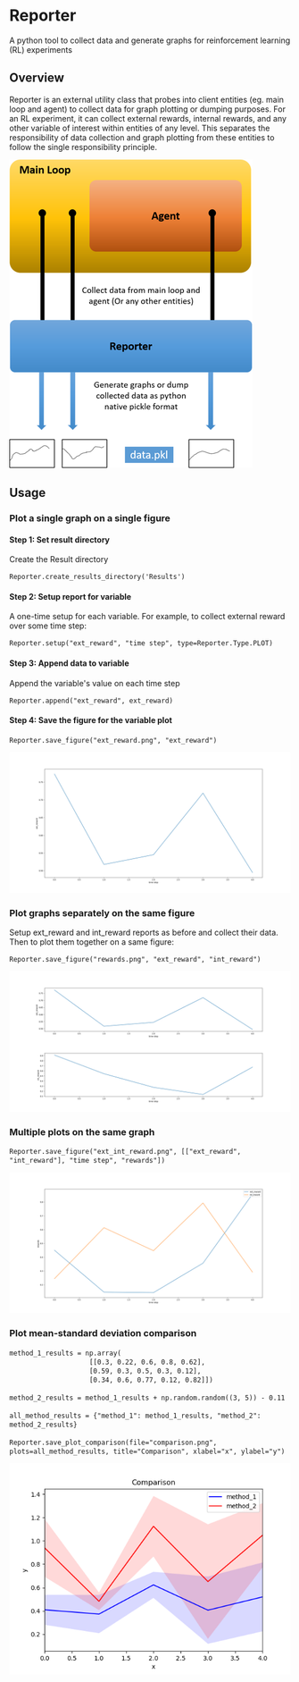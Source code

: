 # Reporter
A python tool to collect data and generate graphs for reinforcement learning (RL) experiments

## Overview
Reporter is an external utility class that probes into client entities (eg. main loop and agent) to collect data for graph plotting or dumping purposes. For an RL experiment, it can collect external rewards, internal rewards, and any other variable of interest within entities of any level.
This separates the responsibility of data collection and graph plotting from these entities to follow the single responsibility principle. 

![overview](Images/overview.png)


## Usage
### Plot a single graph on a single figure

#### Step 1: Set result directory
Create the Result directory
```
Reporter.create_results_directory('Results')
```
#### Step 2: Setup report for variable
A one-time setup for each variable. For example, to collect external reward over some time step:
```
Reporter.setup("ext_reward", "time step", type=Reporter.Type.PLOT)
```
#### Step 3: Append data to variable
Append the variable's value on each time step 
```
Reporter.append("ext_reward", ext_reward)
```
#### Step 4: Save the figure for the variable plot
```
Reporter.save_figure("ext_reward.png", "ext_reward")
```
![overview](Images/ext_reward.png)


### Plot graphs separately on the same figure
Setup ext_reward and int_reward reports as before and collect their data. Then to plot them together on a same figure:
```
Reporter.save_figure("rewards.png", "ext_reward", "int_reward")
```
![overview](Images/rewards.png)

### Multiple plots on the same graph
```
Reporter.save_figure("ext_int_reward.png", [["ext_reward", "int_reward"], "time step", "rewards"])
```
![overview](Images/ext_int_reward.png)

### Plot mean-standard deviation comparison
``` 
method_1_results = np.array(
                    [[0.3, 0.22, 0.6, 0.8, 0.62],
                    [0.59, 0.3, 0.5, 0.3, 0.12],
                    [0.34, 0.6, 0.77, 0.12, 0.82]])

method_2_results = method_1_results + np.random.random((3, 5)) - 0.11

all_method_results = {"method_1": method_1_results, "method_2": method_2_results}

Reporter.save_plot_comparison(file="comparison.png", plots=all_method_results, title="Comparison", xlabel="x", ylabel="y")
```
![overview](Images/comparison.png)

